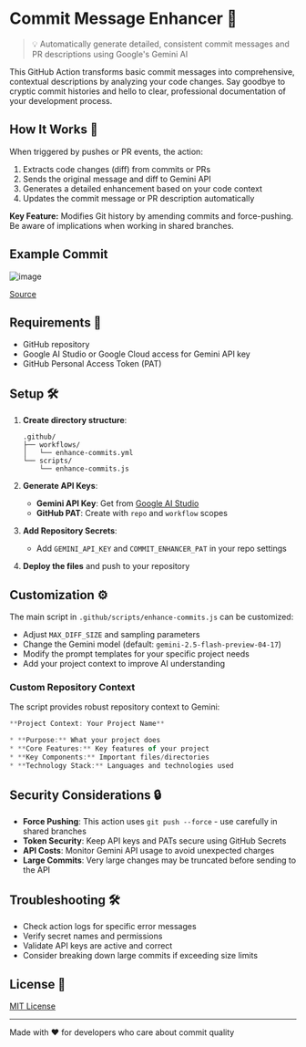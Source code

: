 # Commit Message Enhancer 🚀

> 💡 Automatically generate detailed, consistent commit messages and PR descriptions using Google's Gemini AI

This GitHub Action transforms basic commit messages into comprehensive, contextual descriptions by analyzing your code changes. Say goodbye to cryptic commit histories and hello to clear, professional documentation of your development process.

## How It Works 🔄

When triggered by pushes or PR events, the action:

1. Extracts code changes (diff) from commits or PRs
2. Sends the original message and diff to Gemini API
3. Generates a detailed enhancement based on your code context
4. Updates the commit message or PR description automatically

**Key Feature:** Modifies Git history by amending commits and force-pushing. Be aware of implications when working in shared branches.

## Example Commit

![image](https://github.com/user-attachments/assets/26d057f2-03bb-44f5-9378-c82cf5d04eee)

[Source](https://github.com/steveseguin/social_stream/commit/78317940c7c4096f81f4bdffbacd672a8feeddf7)

## Requirements 🔑

- GitHub repository
- Google AI Studio or Google Cloud access for Gemini API key
- GitHub Personal Access Token (PAT)

## Setup 🛠️

1. **Create directory structure**:
   ```
   .github/
   ├── workflows/
   │   └── enhance-commits.yml
   └── scripts/
       └── enhance-commits.js
   ```

2. **Generate API Keys**:
   - **Gemini API Key**: Get from [Google AI Studio](https://makersuite.google.com/)
   - **GitHub PAT**: Create with `repo` and `workflow` scopes

3. **Add Repository Secrets**:
   - Add `GEMINI_API_KEY` and `COMMIT_ENHANCER_PAT` in your repo settings

4. **Deploy the files** and push to your repository

## Customization ⚙️

The main script in `.github/scripts/enhance-commits.js` can be customized:

- Adjust `MAX_DIFF_SIZE` and sampling parameters
- Change the Gemini model (default: `gemini-2.5-flash-preview-04-17`)
- Modify the prompt templates for your specific project needs
- Add your project context to improve AI understanding

### Custom Repository Context

The script provides robust repository context to Gemini:

```javascript
**Project Context: Your Project Name**

* **Purpose:** What your project does
* **Core Features:** Key features of your project
* **Key Components:** Important files/directories
* **Technology Stack:** Languages and technologies used
```

## Security Considerations 🔒

- **Force Pushing**: This action uses `git push --force` - use carefully in shared branches
- **Token Security**: Keep API keys and PATs secure using GitHub Secrets
- **API Costs**: Monitor Gemini API usage to avoid unexpected charges
- **Large Commits**: Very large changes may be truncated before sending to the API

## Troubleshooting 🛠️

- Check action logs for specific error messages
- Verify secret names and permissions
- Validate API keys are active and correct
- Consider breaking down large commits if exceeding size limits

## License 📄

[MIT License](LICENSE)

---

Made with ❤️ for developers who care about commit quality
